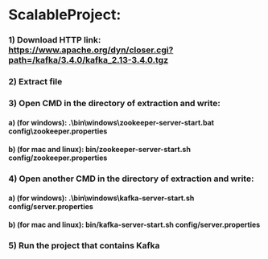 # ScalableProject:

### 1) Download HTTP link: https://www.apache.org/dyn/closer.cgi?path=/kafka/3.4.0/kafka_2.13-3.4.0.tgz 
### 2) Extract file
### 3) Open CMD in the directory of extraction and write:
  #### a) (for windows): .\bin\windows\zookeeper-server-start.bat config\zookeeper.properties
  #### b) (for mac and linux): bin/zookeeper-server-start.sh config/zookeeper.properties
### 4) Open another CMD in the directory of extraction and write:
  #### a) (for windows): .\bin\windows\kafka-server-start.sh config/server.properties
  #### b) (for mac and linux): bin/kafka-server-start.sh config/server.properties
### 5) Run the project that contains Kafka
